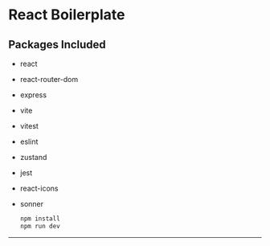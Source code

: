 # React Boilerplate

## Packages Included

- react
- react-router-dom
- express
- vite
- vitest
- eslint
- zustand
- jest
- react-icons
- sonner


    ```sh
    npm install
    npm run dev
    ```
  </details>

---

